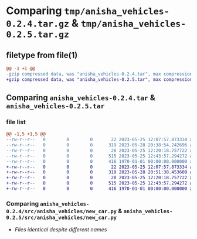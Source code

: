 # Comparing `tmp/anisha_vehicles-0.2.4.tar.gz` & `tmp/anisha_vehicles-0.2.5.tar.gz`

## filetype from file(1)

```diff
@@ -1 +1 @@
-gzip compressed data, was "anisha_vehicles-0.2.4.tar", max compression
+gzip compressed data, was "anisha_vehicles-0.2.5.tar", max compression
```

## Comparing `anisha_vehicles-0.2.4.tar` & `anisha_vehicles-0.2.5.tar`

### file list

```diff
@@ -1,5 +1,5 @@
--rw-r--r--   0        0        0       22 2023-05-25 12:07:57.873334 anisha_vehicles-0.2.4/README.md
--rw-r--r--   0        0        0      319 2023-05-28 20:38:54.242696 anisha_vehicles-0.2.4/pyproject.toml
--rw-r--r--   0        0        0       28 2023-05-25 12:20:18.757722 anisha_vehicles-0.2.4/src/anisha_vehicles/__init__.py
--rw-r--r--   0        0        0      515 2023-05-25 12:43:57.294272 anisha_vehicles-0.2.4/src/anisha_vehicles/new_car.py
--rw-r--r--   0        0        0      416 1970-01-01 00:00:00.000000 anisha_vehicles-0.2.4/PKG-INFO
+-rw-r--r--   0        0        0       22 2023-05-25 12:07:57.873334 anisha_vehicles-0.2.5/README.md
+-rw-r--r--   0        0        0      319 2023-05-28 20:51:38.453609 anisha_vehicles-0.2.5/pyproject.toml
+-rw-r--r--   0        0        0       28 2023-05-25 12:20:18.757722 anisha_vehicles-0.2.5/src/anisha_vehicles/__init__.py
+-rw-r--r--   0        0        0      515 2023-05-25 12:43:57.294272 anisha_vehicles-0.2.5/src/anisha_vehicles/new_car.py
+-rw-r--r--   0        0        0      416 1970-01-01 00:00:00.000000 anisha_vehicles-0.2.5/PKG-INFO
```

### Comparing `anisha_vehicles-0.2.4/src/anisha_vehicles/new_car.py` & `anisha_vehicles-0.2.5/src/anisha_vehicles/new_car.py`

 * *Files identical despite different names*

